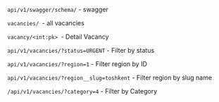 `api/v1/swagger/schema/` - swagger

`vacancies/ `- all vacancies

`vacancy/<int:pk> `- Detail Vacancy

`api/v1/vacancies/?status=URGENT` - Filter by status

`api/v1/vacancies/?region=1` - Filter region by ID

`api/v1/vacancies/?region__slug=toshkent` - Filter region by slug name

`/api/v1/vacancies/?category=4` - Filter by Category